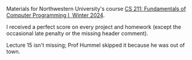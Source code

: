 Materials for Northwestern University's course [CS 211: Fundamentals of Computer Programming I, Winter 2024](https://class-descriptions.northwestern.edu/4930/MEAS/COMP_SCI/24645).

I received a perfect score on every project and homework (except the occasional late penalty or the missing header comment).

Lecture 15 isn't missing; Prof Hummel skipped it because he was out of town.

